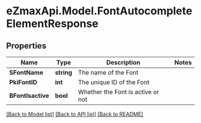 
# eZmaxApi.Model.FontAutocompleteElementResponse

## Properties

Name | Type | Description | Notes
------------ | ------------- | ------------- | -------------
**SFontName** | **string** | The name of the Font | 
**PkiFontID** | **int** | The unique ID of the Font | 
**BFontIsactive** | **bool** | Whether the Font is active or not | 

[[Back to Model list]](../README.md#documentation-for-models)
[[Back to API list]](../README.md#documentation-for-api-endpoints)
[[Back to README]](../README.md)

